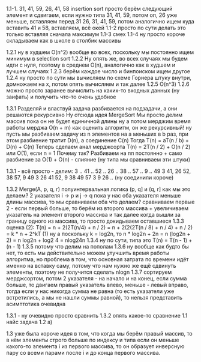1.1-1.
31, 41, 59, 26, 41, 58
insertion sort
просто берём следующий элемент и сдвигаем, если нужно
типа
31, 41, 59, потом оп, 26 уже меньше, вставляем перед 31
26, 31, 41, 59, потом аналогично ищем куда вставить 41 и 58, вставляем, всё окей
1.1-2
просто по сути делать это только вставляя сначала максимум
1.1-3
смех
1.1-4
ну просто короче складываем как в школе в столбик массивы

1.2.1
ну в худшем O(n^2) вообще во всех, поскольку мы постоянно ищем минимум в selection sort
1.2.2
Ну опять же, во всех случаях мы будем идти с нуля, поэтому в среднем O(n), аналогично как в худшем и лучшем случаях
1.2.3
берём каждое число и бинпоиском ищем другое
1.2.4
ну просто по сути мы вычисляем по схеме Горнера штуку внутри, домножаем на x, потом опять вычисляем и так далее
1.2.5
O(n^3)
1.2.6
можно просто заранее вычислить на каких-то входных данных (ну заифать) и получить что-то очень удобное

1.3.1 Разделяй и властвуй
задача разбивается на подзадачи, а они решаются рекурсивно 
Ну отсюда идея MergeSort
Мы просто делим массив пока он не будет единичной длины
ну а потом мерджим
время работы мерджа O(n + m)
как оценить алгоритм, он же рекурсивный!
ну пусть мы разбиваем задачу из n элементов на a меньших в b раз, при этом разбиение тратит D(n), а соединение C(n)
Тогда
T(n) = aT(n / b) + D(n) + C(n)
Теперь сделаем анал мерджсорта
T(n) = 2T(n / 2) + O(n / 2) или O(1), если n = 1
Почему так? Разбиваем на пп постоянно + само разбиение за O(1) + O(n) - слияние (ну типа мы сравниваем эти штуки)

1.3.1 - всё просто - делим:
3 .. 41 .. 52 .. 26 .. 38 .. 57 .. 9 .. 49
3 41, 26 52, 38 57, 9 49
3 26 41 52, 9 38 49 57
3 9 26 .. (ну соединили короче)

1.3.2
Merge(A, p, q, r)
полуинтервальная логика
(p, q] и (q, r]
как мы это делаем?
2 указателя i -> p и j -> q
пока у нас оба указателя меньше длины массива, то мы сравниваем оба
что делаем?
сравниваем первые 2 - если первый больше, то берём из второго массива + увеличиваем указатель на элемент второго массива и так далее
когда вышли за границу одного из массива, то просто докидываем оставшиеся
1.3.3 оценка (2):
T(n) = n + 2(2T(n/4) + n / 2) = n + 2(2(2T(n / 8) + n / 4) + n / 2) = k * n + 2^kT (1)
ну а поскольку k = log2n, то
n * log2n + 2n = n (log2n + 2) = n log2n + log2 4 = nlog24n
1.3.4
ну по сути, типа это
T(n) = T(n - 1) + (n - 1)
1.3.5
потому что делим на пополам
1.3.6
ну вообще как будто бы нет, то есть мы действительно можем улучшить время работы алгоритма, но проблема в том, что основная затрата по времени идёт именно на вставку саму, потому что нам нужно же ещё сдвинуть элементы, поэтому не получится сделать nlogn
1.3.7
сортируем мерджсортом, потом 2 указателя - на начало и на конец, если сумма больше, то двигаем правый указатель влево, меньше - левый вправо, тогда если у нас никогда сумма не равна (то есть указатели уже встретились, а мы не нашли суммы равной), то нельзя представить
асимптотика очевидна

1.3.1 - ну очевидно просто сравнить
1.3.2 опять какое-то сравнение
1.1 найс задача
1.2
а) 

1.3 уже была
короче идея в том, что когда мы берём правый массив, то в нём элементы строго больше по индексу и типа если он меньше какого-то элемента i из первого массива, то он образует инверсную пару со всеми парами после i и до конца первого массива.